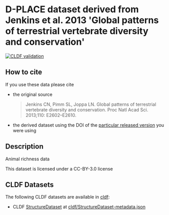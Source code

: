 # D-PLACE dataset derived from Jenkins et al. 2013 'Global patterns of terrestrial vertebrate diversity and conservation'

[![CLDF validation](https://github.com/D-PLACE/dplace-dataset-jenkins/workflows/CLDF-validation/badge.svg)](https://github.com/D-PLACE/dplace-dataset-jenkins/actions?query=workflow%3ACLDF-validation)

## How to cite

If you use these data please cite
- the original source
  > Jenkins CN, Pimm SL, Joppa LN. Global patterns of terrestrial vertebrate diversity and conservation. Proc Natl Acad Sci. 2013;110: E2602–E2610.
- the derived dataset using the DOI of the [particular released version](../../releases/) you were using

## Description


Animal richness data

This dataset is licensed under a CC-BY-3.0 license


## CLDF Datasets

The following CLDF datasets are available in [cldf](cldf):

- CLDF [StructureDataset](https://github.com/cldf/cldf/tree/master/modules/StructureDataset) at [cldf/StructureDataset-metadata.json](cldf/StructureDataset-metadata.json)